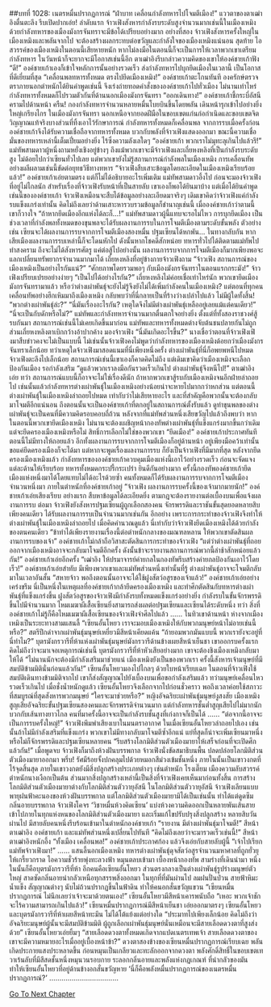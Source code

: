 ##บทที่ 1028: เนตรหมื่นปรากฏการณ์
“ฝ่าบาท เคลื่อนกำลังทหารไปโจมตีเมือง!”
แววตาของตาเฒ่าอิงตื่นตะลึง รีบเปิดปากเอ่ย!
ลำดับแรก จ้าวเฟิงสังหารกำลังรบระดับสูงจำนวนมากเช่นนี้ในเมืองเหมิง ด้วยกำลังทหารของเมืองมังกรจันทราจะมีข้อได้เปรียบอย่างมาก
อย่างที่สอง จ้าวเฟิงสังหารครั้งใหญ่ในเมืองเหมิงและพลันจากไป จะต้องสร้างผลกระทบต่อขวัญและกำลังใจของเมืองเหมิงแน่นอน
สุดท้าย ไอสวรรค์ของเมืองเหมิงในตอนนี้เสียหายหนัก หากไม่ลงมือในตอนนี้ก็จะเป็นการให้เวลาพวกเขาเตรียมกำลังทหาร ในวันหน้าก็จะยากจะมีโอกาสเช่นนี้อีก
ตาเฒ่าอิงรีบกล่าวความคิดของเขาให้องค์ชายเก้าฟัง
“ดี!”
องค์ชายเก้าเองก็เข้าใจหลักการนั้นอย่างรวดเร็ว
ส่งกำลังทหารไปบุกยึดเมืองในเวลานี้ เป็นโอกาสที่ดีเยี่ยมที่สุด
“เคลื่อนพลทหารทั้งหมด ตรงไปยึดเมืองเหมิง!”
องค์ชายเก้าตะโกนทันที
องครักษ์ตรวจตราภายนอกตำหนักได้ยินคำพูดเช่นนี้ จึงเร่งถ่ายทอดคำสั่งขององค์ชายเก้าไปทั่วเมือง
ไม่นานเท่าไหร่ กำลังทหารทั้งหมดก็ไปรวมตัวกันที่ด้านนอกเมืองมังกรจันทรา
“ออกเดินทาง!”
องค์ชายเก้าชี้กระบี่อัสนีครามไปด้านหน้า
ครืน!
กองกำลังทหารจำนวนหลายหมื่นโบยบินขึ้นโดยพลัน เดินหน้ารุกเข้าไปอย่างยิ่งใหญ่เกรียงไกร
ในเมืองมังกรจันทรา นอกเหนือจากยอดฝีมือในขอบเขตแก่นก่อกำเนิดและขอบเขตจิตวิญญาณแท้จริงบางส่วนที่ทิ้งเอาไว้รักษาการณ์ กำลังทหารทั้งหมดก็เคลื่อนพล
จากการรบเมื่อครั้งก่อน องค์ชายเก้าจึงได้รับความเชื่อถือจากทหารทั้งหมด บวกกับพลังที่จ้าวเฟิงแสดงออกมา ขณะนี้ความเชื่อมั่นของทหารเหล่านี้เต็มเปี่ยมอย่างยิ่ง ไร้ซึ่งความลังเลใดๆ
“องค์ชายเก้า พวกเราไม่มุทะลุเกินไปแล้วรึ!”
แม่ทัพสามดาวผู้หนึ่งถามหยั่งเชิงอยู่ข้างๆ
ถึงแม้พวกเขาจะมีจ้าวเฟิงและเถี่ยหงหลิงที่เป็นกำลังรบระดับสูง ไม่ด้อยไปกว่าเซียนทั่วไปเลย แต่พวกเขายังไม่รู้สถานการณ์กำลังพลในเมืองเหมิง การเคลื่อนทัพอย่างผลีผลามเช่นนี้ขัดต่อยุทธวิธีทางทหาร
“จ้าวเฟิงสืบเสาะข้อมูลโดยละเอียดในเมืองเหมิงเรียบร้อยแล้ว!”
องค์ชายเก้าเอ่ยตามตรง แต่ก็ไม่ได้อธิบายอะไรเพิ่มเติม
แม่ทัพสามดาวอึ้งไป ก่อนจะมองจ้าวเฟิงที่อยู่ไม่ไกลนัก
สำหรับเรื่องที่จ้าวเฟิงรับหน้าที่เป็นสายลับ เขาเองก็พอได้ยินมาบ้าง แต่เมื่อได้ยินคำพูดเช่นนี้ขององค์ชายเก้า จ้าวเฟิงเหมือนจะสืบได้ข้อมูลอย่างละเอียดมาจริงๆ
เดิมเขาคิดว่าจ้าวเฟิงแค่กำลังรบแข็งแกร่งเท่านั้น คิดไม่ถึงเลยว่าด้านเสาะหารวบรวมข้อมูลก็ชำนาญเช่นนี้
เมื่อองค์ชายเก้าว่าตามนี้ เขาก็วางใจ
“ถ้าหากยึดเมืองอีกแห่งได้ละก็…!”
แม่ทัพสามดาวผู้นี้แทบจะรอไม่ไหว
การบุกยึดเมือง เป็นช่วงเวลาที่กำลังพลทั้งหมดของขุนพลจะได้รับผลงานการรบในการโจมตีเมืองตามระดับขั้นพลัง ตัวอย่างเช่น เซียนจะได้ผลงานการรบจากการโจมตีเมืองสองหมื่น ปฐมเซียนได้หกพัน...
ในทางกลับกัน หากเสียเมืองผลงานการรบเหล่านี้ก็จะโดนหักไป
ดังนั้นหากโชคดีสักหน่อย ทหารทั่วไปได้ติดตามแม่ทัพไปทำสงคราม ถึงจะไม่ได้สังหารศัตรู แค่ต่อสู้ไปอย่างนั้น ผลงานการรบจากการโจมตีเมืองก็มากเพียงพอจะแลกเปลี่ยนทรัพยากรจำนวนมากมาได้
เถี่ยหงหลิงที่อยู่ข้างกายจ้าวเฟิงถาม “จ้าวเฟิง สถานการณ์ของเมืองเหมิงเป็นอย่างไรกันแน่?”
“ศักยภาพโดยรวมพอๆ กับเมืองมังกรจันทราในตอนแรกกระมัง!”
จ้าวเฟิงเปรียบเปรยอย่างง่ายๆ
“เป็นไปได้อย่างไรกัน?”
เถี่ยหงหลิงไม่ค่อยเชื่อเท่าไหร่นัก
พวกเขายึดเมืองมังกรจันทรามาแล้ว หรือว่าต่างเผ่าพันธุ์จะยังไม่รู้จึงยังไม่ได้เพิ่มกำลังคนในเมืองเหมิง?
แต่ตอนที่ทุกคนเคลื่อนทัพอย่างฮึกเหิมมาถึงเมืองเหมิง กลับพบว่าที่นี่กลายเป็นที่ร้างว่างเปล่าไปแล้ว
ไม่มีผู้ใดทั้งสิ้น!
“พวกต่างเผ่าพันธุ์ล่ะ?”
“นี่มันเรื่องอะไรกัน? เหตุใดจึงไม่มีต่างเผ่าพันธุ์เหลืออยู่เลยแม้แต่คนเดียว!”
“นี่จะเป็นกับดักหรือไม่?”
แม่ทัพและกำลังทหารจำนวนมากตื่นตกใจอย่างยิ่ง
ตั้งแต่ที่ทั้งสองราชวงศ์สู้รบกันมา สถานการณ์เช่นนี้ไม่เคยเกิดขึ้นมาก่อน แม่ทัพและทหารทั้งหมดต่างจับต้นชนปลายกันไม่ถูก
ส่วนเถี่ยหงหลิงตาเบิกกว้างอ้าปากค้าง มองจ้าวเฟิง “นี่มันเกิดอะไรขึ้น?”
นางเชื่อว่าตอนที่จ้าวเฟิงเฟิงมาสืบข่าวคงจะไม่เป็นแบบนี้ ไม่เช่นนั้นจ้าวเฟิงคงไม่พูดว่ากำลังทหารของเมืองเหมิงด้อยกว่าเมืองมังกรจันทราเล็กน้อย
ทว่าเหตุใดจ้าวเฟิงมาสอดแนมที่นี่เพียงหนึ่งครั้ง ต่างเผ่าพันธุ์ที่นี่ก็อพยพหนีไปหมด
จ้าวเฟิงตะลึงไปเล็กน้อย สถานการณ์เช่นนี้เขาเองก็คาดคิดไม่ถึง
แต่เดิมเขาคิดว่าเมืองเหมิงจะเลือกป้องกันเมือง รอกำลังเสริม
“ดูแล้วพวกเราลงมือกันรวดเร็วเกินไป ต่างเผ่าพันธุ์จึงหนีไป!”
ตาเฒ่าอิงเอ่ย
ทว่า สถานการณ์แบบนี้ก็อาจจะไม่ใช่เรื่องดีนัก
ถ้าหากพวกเขาสู้รบกับเมืองเหมิงจนอีกฝ่ายล่าถอยไป เช่นนั้นแล้วกำลังทหารต่างเผ่าพันธุ์ในเมืองเหมิงอย่างน้อยน่าจะหายไปมากกว่าหกส่วน
แต่ตอนนี้ต่างเผ่าพันธุ์ในเมืองเหมิงล่าถอยไปหมด เท่ากับว่าไม่เสียหายอะไร
และที่สำคัญคือพวกนั้นจะต้องกลับมาโจมตีอีกแน่นอน ถึงตอนนั้นจะเป็นองค์ชายเก้าที่ตกอยู่ในสถานการณ์ตั้งรับแล้ว
ดูท่าขุนพลของต่างเผ่าพันธุ์จะเป็นคนที่มีความคิดรอบคอบถี่ถ้วน
หลังจากที่แม่ทัพส่วนหนึ่งเสียขวัญไปแล้วถึงพบว่า หากในตอนนี้พวกเขายึดเมืองเหมิง ไม่นานจะต้องเผชิญหน้ากองทัพต่างเผ่าพันธุ์ที่แข็งแกร่งมากขึ้นกว่าเดิม
แต่จะยึดครองเมืองเหมิงหรือไม่ สิทธิ์การเลือกไม่ใช่ของพวกเขา
“ยึดเมือง!”
องค์ชายเก้าประกาศทันที
ตอนนี้ไม่มีทางให้ถอยแล้ว อีกทั้งผลงานการรบจากการโจมตีเมืองก็อยู่ด้านหน้า อยู่เพียงมือคว้าเท่านั้น ขอแค่ยึดครองเมืองก็จะได้มา
แต่หากจะพูดเรื่องผลงานการรบ ก็ยังเป็นจ้าวเฟิงที่มีมากที่สุด
หลังจากยึดครองเมืองเหมิงแล้ว กำลังทหารขององค์ชายเก้าควบคุมเมืองแห่งนี้เอาไว้อย่างรวดเร็ว ก่อนจะจัดแจงแต่ละด้านให้เรียบร้อย
ทหารทั้งหมดกระปรี้กระเปร่า ยินดีกันอย่างมาก
ครั้งนี้กองทัพองค์ชายเก้ายึดเมืองแห่งหนึ่งมาได้โดยแทบไม่ได้อะไรด้วยซ้ำ คนทั้งหมดก็ได้รับผลงานการรบจากการโจมตีเมืองจำนวนหนึ่งมา
ภายในตำหนักที่องค์ชายเก้าอยู่
“จ้าวเฟิง ผลงานการรบครั้งนี้ของเจ้ามากมายนัก!”
องค์ชายเก้าเอ่ยเสียงเรียบ
อย่างแรก สืบหาข้อมูลได้ละเอียดยิ่ง ตามกฎจะต้องรายงานต่อเบื้องบนเพื่อแจ้งผลงานการรบ
ต่อมา จ้าวเฟิงยังสังหารปฐมเซียนผู้ถูกเลือกสองคน จักรพรรดิและราชันขั้นสุดยอดหลายสิบเพียงคนเดียว ได้รับผลงานการรบเป็นจำนวนมากเช่นกัน
อีกอย่าง เพราะการกระทำของจ้าวเฟิงจึงทำให้ต่างเผ่าพันธุ์ในเมืองเหมิงล่าถอยไป
เมื่อคิดคำนวณดูแล้ว นี่เท่ากับว่าจ้าวเฟิงยึดเมืองเหมิงได้ด้วยกำลังของตนคนเดียว
“ข้าทำได้เพียงรายงานเรื่องนี้ต่อตำหนักกลางของมณฑลหลาน ให้พวกเขาตัดสินผลงานการรบของเจ้า”
องค์ชายเก้าไม่กล้าถือวิสาสะตัดสินการกระทำของจ้าวเฟิง
“แต่ว่าต่างเผ่าพันธุ์ที่ถอยออกจากเมืองเหมิงอาจจะกลับมาโจมตีอีกครั้ง ดังนั้นข้าจะรายงานสถานการณ์พวกนี้ล่าช้าสักหน่อยแล้วกัน!”
องค์ชายเก้าเอ่ยอีกครั้ง
“เฒ่าอิง ให้ปรมาจารย์ค่ายกลในกองทัพรีบสร้างค่ายกลป้องกันเอาไว้โดยเร็ว!”
องค์ชายเก้าเอ่ยสำทับ
มีเพียงพวกเขาและแม่ทัพส่วนหนึ่งเท่านั้นที่รู้ ต่างเผ่าพันธุ์อาจจะโจมตีกลับมาในเวลาอันสั้น
“สหายจ้าว พอถึงตอนนั้นอาจจะได้ใช้ฝูงสัตว์อสูรของเจ้าแล้ว!”
องค์ชายเก้าเอ่ยอย่างเคร่งขรึม
นี่เป็นหนึ่งในเหตุผลที่องค์ชายเก้ากล้ายึดครองเมืองเหมิง และทำศึกตัดสินกับทหารต่างเผ่าพันธุ์ที่แข็งแกร่งขึ้น
ฝูงสัตว์อสูรของจ้าวเฟิงมีกำลังรบทั้งหมดแข็งแกร่งอย่างยิ่ง กำลังรบในขั้นจักรพรรดิขึ้นไปมีจำนวนมาก ไหมเมฆาผีเสื้อเซียนยิ่งสามารถส่งผลต่อปฐมเซียนและเซียนได้ระดับหนึ่ง
ทว่า สิ่งที่องค์ชายเก้าไม่รู้ก็คือไหมเมฆาผีเสื้อเซียนของจ้าวเฟิงจำศีลไปแล้ว
……
ในทิวเขาด้านหน้า ห่างจากเมืองเหมิงเป็นระยะทางสามแสนลี้
“เซียนอั้นโหยว เราจะมอบเมืองเหมิงให้กับพวกมนุษย์หน้าไม่อายเช่นนี้หรือ?”
สตรีปีกดำจากเผ่าพันธุ์มนุษย์เหยี่ยวมีสีหน้าเคียดแค้น
“ถ้ายอมพวกมันแบบนี้ พวกเรายังจะอยู่ที่นี่ทำไม?”
บุตรมังกรวารีที่ห้าแห่งเผ่าพันธุ์มนุษย์มังกรวารีด้านข้างเผยสีหน้าเย็นชา
เขาออกรบครั้งแรก คิดไม่ถึงว่าจะมาเจอเหตุการณ์เช่นนี้ บุตรมังกรวารีที่ห้าหัวเสียอย่างมาก เขาจะต้องชิงเมืองเหมิงกลับมาให้ได้
“ไม่นานนักจะต้องมีกำลังเสริมมาช่วยแน่ เมืองเหมิงยังเป็นของพวกเรา ครั้งนี้สังหารเจ้ามนุษย์ที่มีสมบัติข้ามมิตินั่นก่อนแล้วกัน!”
เซียนอั้นโหยวมองไปไกลๆ ด้วยใบหน้าเรียบเฉย
ในตอนที่จ้าวเฟิงใช้สมบัติเดินทางข้ามมิติจากไป เขาก็ส่งสัญญาณไปยังเบื้องบนเพื่อขอกำลังเสริมแล้ว
ทว่ามนุษย์เคลื่อนไหวรวดเร็วเกินไป เมื่อชั่งน้ำหนักดูแล้ว เซียนอั้นโหยวจึงเลือกจากไปก่อนชั่วคราว พอถึงเวลาค่อยใช้สภาวะที่สมบูรณ์ที่สุดสังหารพวกมนุษย์
“ใครจะมาช่วยหรือ?”
หญิงอัจฉริยะเผ่าพันธุ์มนุษย์งูสงสัย
เมืองเหมิงสูญเสียอัจฉริยะขั้นปฐมเซียนสองคนและจักรพรรดิจำนวนมาก แต่กำลังทหารชั้นต่ำสูญเสียไปไม่มากนัก
บวกกับเส้นทางยาวไกล คนที่มาครั้งนี้อาจจะเป็นกำลังรบชั้นสูงที่เก่งกาจก็เป็นได้
……
“ต่อจากนี้อาจจะเป็นการรบครั้งใหญ่!”
จ้าวเฟิงพึมพำเสียงเบาในมนตราอากาศ
ในเมื่อเซียนอั้นโหยวล่าถอยไปเอง เช่นนั้นถ้าไม่มีกำลังเสริมที่แข็งแกร่ง พวกเขาไม่มีทางกลับมาโจมตีซ้ำอีกแน่
แย่ที่สุดก็น่าจะเพิ่มเซียนมาหนึ่ง หรือไม่ก็จักรพรรดิและปฐมเซียนหลายคน
“รีบสร้างโลกมิติส่วนตัวเมืองมายาให้เสร็จก่อนที่จะเปิดศึกแล้วกัน!”
เมื่อพูดจบ จ้าวเฟิงก็มาถึงห้วงฝันบรรพกาล
จ้าวเฟิงนั่งขัดสมาธิบนพื้น ปลดปล่อยโลกมิติส่วนตัวเมืองมายาออกมา
พรึ่บ!
รัศมีร้อยจั้งปกคลุมไปด้วยหมอกสีม่วงเข้มชั้นหนึ่ง ภายในนั้นเป็นเขาวงกตที่ไร้จุดสิ้นสุด
ภายในเขาวงกตยังมีสิ่งปลูกสร้างประเภทต่างๆ เช่นตำหนัก โรงเตี๊ยม เมืองความลับสวรรค์ ตำหนักนางเงือกเป็นต้น ส่วนมากสิ่งปลูกสร้างเหล่านี้เป็นสิ่งที่จ้าวเฟิงเคยเห็นมาก่อนทั้งสิ้น
การสร้างโลกมิติส่วนตัวเมืองมายาต่างกับโลกมิติส่วนตัววายุอัสนี
ในโลกมิติส่วนตัววายุอัสนี จ้าวเฟิงเลียนแบบพายุฝนฟ้าคะนองของห้วงฝันบรรพกาล แต่โลกมิติส่วนตัวเมืองมายามิได้เป็นเช่นนั้น ทำได้แต่ดูดซึมกลิ่นอายบรรพกาล
จ้าวเฟิงโคจร ‘วิชาหมื่นห้วงคิดเซียน’ แบ่งห้วงความคิดออกเป็นหลายพันเส้นสาย เข้าไปภายในทุกแห่งหนของโลกมิติส่วนตัวเมืองมายา และเริ่มแก้ไขปรับปรุงสิ่งปลูกสร้าง
หลายสิบวันผ่านไป
มีสายลับคนหนึ่งรีบร้อนเข้ามาในตำหนักองค์ชายเก้า
“รายงาน มีต่างเผ่าพันธุ์มาโจมตี!”
สีหน้าตาเฒ่าอิง องค์ชายเก้า และแม่ทัพส่วนหนึ่งเปลี่ยนไปทันที
“คิดไม่ถึงเลยว่าจะมารวดเร็วเช่นนี้!”
สีหน้าตาเฒ่าอิงหนักอึ้ง
“ทั้งเมือง เคลื่อนพล!”
องค์ชายเก้าประกาศก้อง แล้วจึงเอ่ยกับสายลับผู้นี้ “เจ้าไปเรียกแม่ทัพจ้าวเฟิงมา!”
……
แสนลี้นอกเมืองเหมิง
ทหารต่างเผ่าพันธุ์ดุจสัตว์อสูรจำนวนมหาศาลที่ถูกยั่วยุให้เกรี้ยวกราด ไอความชั่วร้ายพุ่งทะลวงฟ้า หมุนตลบเข้ามา
เบื้องหน้ากองทัพ สามร่างที่เดินนำมา หนึ่งในนั้นก็คือบุตรมังกรวารีที่ห้า อีกคนคือเซียนอั้นโหยว
ส่วนตรงกลางเป็นต่างเผ่าพันธุ์รูปร่างมนุษย์ตัวใหญ่ สาดซัดกลิ่นอายน่ากลัวเหนือทุกสรรพสิ่งออกมา ในทุกที่ที่มันผ่านไป ลมฝนปั่นป่วน สายฟ้าหิมะน้ำแข็ง สัญญาณต่างๆ นับไม่ถ้วนปรากฏขึ้นในฟ้าดิน ทำให้คนอกสั่นขวัญแขวน
“เซียนหมื่นปรากฏการณ์ ไม่นึกเลยว่าเจ้าจะมาด้วยตนเอง!”
เซียนอั้นโหยวมีสีหน้าเคารพนับถือ
“เหอะ พวกเจ้าชักจะไร้ความสามารถเกินไปแล้ว!”
เซียนหมื่นปรากฏการณ์มีสีหน้าเย็นชา เอ่ยออกมาตรงๆ
เซียนอั้นโหยวและบุตรมังกรวารีที่ห้าเผยสีหน้าทะมึน ไม่ได้โต้แย้งแต่อย่างใด
“ประมาทไปเพียงเล็กน้อย คิดไม่ถึงว่าอัจฉริยะมนุษย์ผู้นั้นจะมีสมบัติข้ามมิติ ผู้ถูกเลือกเผ่าพันธุ์มนุษย์นั่นเหมือนจะมีสายเลือดดวงตาที่สูงส่งด้วย”
เซียนอั้นโหยวเอ่ยยิ้มๆ
“สายเลือดดวงตาทั้งหมดเกิดจากแปดเนตรเทพเจ้า สายเลือดดวงตาของเขาจะมีความหมายอะไรเมื่ออยู่เบื้องหน้าข้า?”
ดวงตาสองข้างของเซียนหมื่นปรากฏการณ์เรียบเฉย พลันเกิดประกายแสงประหลาดขึ้น ก่อนหมุนเป็นเกลียวและทะลักออกจากดวงตา
พลังศักดิ์สิทธิ์ในขอบเขตเทวาเร้นลับที่มีสีสดชั้นหนึ่งหมุนวนรอบกาย ระลอกกลิ่นอายและพลังแห่งกฎเกณฑ์ ที่น่ากลัวของมัน ทำให้เซียนอั้นโหยวที่อยู่ด้านข้างอกสั่นขวัญหาย
‘นี่ก็คือพลังหมื่นปรากฏการณ์ของเนตรหมื่นปรากฏการณ์?’
..................................


[Go To Next Chapter]( ./266.md)